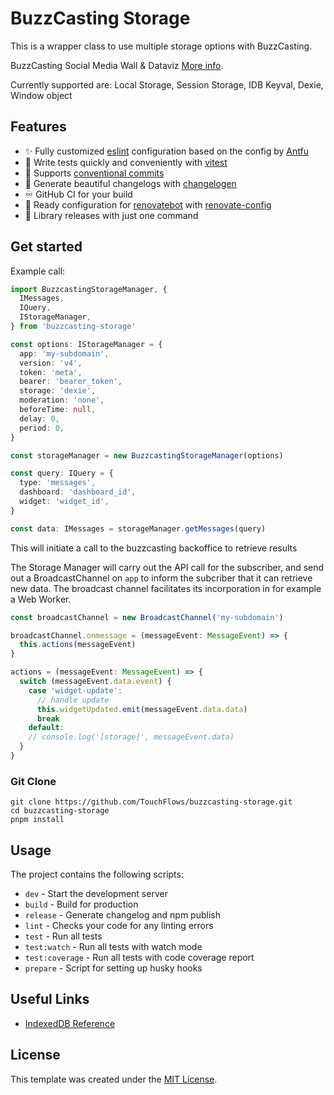 # BuzzCasting Storage

This is a wrapper class to use multiple storage options with BuzzCasting.

BuzzCasting Social Media Wall & Dataviz [More info](https://www.touchflows.com/services-buzzcasting-social-media-wall/).

Currently supported are: Local Storage, Session Storage, IDB Keyval, Dexie, Window object

## Features

- ✨ Fully customized [eslint](https://eslint.org/) configuration based on the config by [Antfu](https://github.com/antfu/eslint-config)
- 🧪 Write tests quickly and conveniently with [vitest](https://vitest.dev/)
- 🤝 Supports [conventional commits](https://www.conventionalcommits.org/)
- 💅 Generate beautiful changelogs with [changelogen](https://github.com/unjs/changelogen)
- ♾️ GitHub CI for your build
- 🤖 Ready configuration for [renovatebot](https://github.com/apps/renovate) with [renovate-config](https://github.com/hywax/renovate-config)
- 🚀 Library releases with just one command

## Get started

Example call:

```ts
import BuzzcastingStorageManager, {
  IMessages,
  IQuery,
  IStorageManager,
} from 'buzzcasting-storage'

const options: IStorageManager = {
  app: 'my-subdomain',
  version: 'v4',
  token: 'meta',
  bearer: 'bearer_token',
  storage: 'dexie',
  moderation: 'none',
  beforeTime: null,
  delay: 0,
  period: 0,
}

const storageManager = new BuzzcastingStorageManager(options)

const query: IQuery = {
  type: 'messages',
  dashboard: 'dashboard_id',
  widget: 'widget_id',
}

const data: IMessages = storageManager.getMessages(query)
```

This will initiate a call to the buzzcasting backoffice to retrieve results

The Storage Manager will carry out the API call for the subscriber, and send out a BroadcastChannel on `app` to inform the subcriber that it can retrieve new data. The broadcast channel facilitates its incorporation in for example a Web Worker.

```ts
const broadcastChannel = new BroadcastChannel('my-subdomain')

broadcastChannel.onmessage = (messageEvent: MessageEvent) => {
  this.actions(messageEvent)
}

actions = (messageEvent: MessageEvent) => {
  switch (messageEvent.data.event) {
    case 'widget-update':
      // handle update
      this.widgetUpdated.emit(messageEvent.data.data)
      break
    default:
    // console.log('[storage]', messageEvent.data)
  }
}
```

### Git Clone

```shell
git clone https://github.com/TouchFlows/buzzcasting-storage.git
cd buzzcasting-storage
pnpm install
```

## Usage

The project contains the following scripts:

- `dev` - Start the development server
- `build` - Build for production
- `release` - Generate changelog and npm publish
- `lint` - Checks your code for any linting errors
- `test` - Run all tests
- `test:watch` - Run all tests with watch mode
- `test:coverage` - Run all tests with code coverage report
- `prepare` - Script for setting up husky hooks

## Useful Links

- [IndexedDB Reference](https://app.studyraid.com/en/read/11356/355143/optimizing-database-schema-design)

## License

This template was created under the [MIT License](LICENSE).
